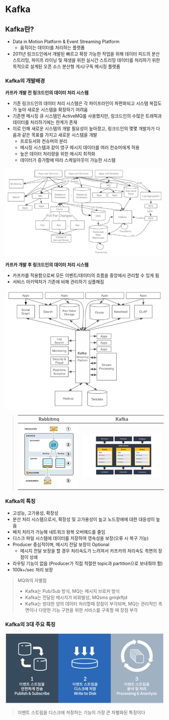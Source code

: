 
# Kafka

## Kafka란?

- Data in Motion Platform & Event Streaming Platform
  - 움직이는 데이터를 처리하는 플랫폼
- 2011년 링크드인에서 개발된 빠르고 확장 가능한 작업을 위해 데이터 피드의 분산 스트리밍, 파이프 라이닝 및 재생을 위한 실시간 스트리밍 데이터를 처리하기 위한 목적으로 설계된 오픈 소스 분산형 게시/구독 메시징 플랫폼

### Kafka의 개발배경

**카프카 개발 전 링크드인의 데이터 처리 시스템**

- 기존 링크드인의 데이터 처리 시스템은 각 파이프라인이 파편화되고 시스템 복잡도가 높아 새로운 시스템을 확장하기 어려움
- 기존엔 메시징 큐 시스템인 ActiveMQ를 사용했지만, 링크드인의 수많은 트래픽과 데이터를 처리하기에는 한계가 존재
- 이로 인해 새로운 시스템의 개발 필요성이 높아졌고, 링크드인의 몇몇 개발자가 다음과 같은 목표를 가지고 새로운 시스템을 개발
  - 프로듀서와 컨슈머의 분리
  - 메시징 시스템과 같이 영구 메시지 데이터를 여러 컨슈머에게 허용
  - 높은 데이터 처리량을 위한 메시지 최적화
  - 데이터가 증가함에 따라 스케일아웃이 가능한 시스템

![](./images/01_01.png)

**카프카 개발 후 링크드인의 데이터 처리 시스템**

- 카프카를 적용함으로써 모든 이벤트/데이터의 흐름을 중앙에서 관리할 수 있게 됨
- 서비스 아키텍처가 기존에 비해 관리하기 심플해짐

![](./images/01_02.png)

> |Rabbitmq|Kafka|
> |---|---|
> |![rmq](./images/01_03.png) | ![kafka](./images/01_04.png)|

### Kafka의 특징

- 고성능, 고가용성, 확장성
- 분산 처리 시스템으로서, 확장성 및 고가용성이 높고 노드장애에 대한 대응성이 높음
- 배치 처리가 가능해 네트워크 왕복 오버헤드를 줄임
- 디스크 파일 시스템에 데이터를 저장하여 영속성을 보장(오류 시 복구 가능)
- Producer 중심적이며, 메시지 전달 보장이 Optional
  - 메시지 전달 보장을 할 경우 처리속도가 느려져서 카프카의 처리속도 측면의 장점이 상쇄
- 라우팅 기능이 없음 (Producer가 직접 적절한 topic과 partition으로 보내줘야 함)
- 100k+/sec 처리 보장

> MQ와의 자별점
> - Kafka는 Pub/Sub 방식, MQ는 메시지 브로커 방식
> - Kafka는 전달된 메시지가 비휘발성, MQsms gnlqkftjd
> - Kafka는 방대한 양의 데이터 처리할때 장점이 부각되며, MQ는 관리적인 측면이나 다양한 기능 구현을 위한 서비스를 구축할 때 장점 부각

### Kafka의 3대 주요 특징

![](images/01_05.png)
> 이벤트 스트림을 디스크에 저장하는 기능이 가장 큰 차별화된 특징이다


